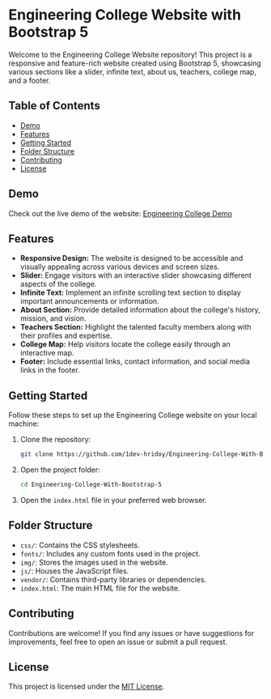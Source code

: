# Engineering College Website with Bootstrap 5

Welcome to the Engineering College Website repository! This project is a responsive and feature-rich website created using Bootstrap 5, showcasing various sections like a slider, infinite text, about us, teachers, college map, and a footer. 

## Table of Contents
- [Demo](#demo)
- [Features](#features)
- [Getting Started](#getting-started)
- [Folder Structure](#folder-structure)
- [Contributing](#contributing)
- [License](#license)

## Demo
Check out the live demo of the website: [Engineering College Demo](https://1dev-hridoy.github.io/Engineering-College-With-Bootstrap-5/)

## Features
- **Responsive Design:** The website is designed to be accessible and visually appealing across various devices and screen sizes.
- **Slider:** Engage visitors with an interactive slider showcasing different aspects of the college.
- **Infinite Text:** Implement an infinite scrolling text section to display important announcements or information.
- **About Section:** Provide detailed information about the college's history, mission, and vision.
- **Teachers Section:** Highlight the talented faculty members along with their profiles and expertise.
- **College Map:** Help visitors locate the college easily through an interactive map.
- **Footer:** Include essential links, contact information, and social media links in the footer.

## Getting Started
Follow these steps to set up the Engineering College website on your local machine:

1. Clone the repository:
    ```bash
    git clone https://github.com/1dev-hridoy/Engineering-College-With-Bootstrap-5.git
    ```

2. Open the project folder:
    ```bash
    cd Engineering-College-With-Bootstrap-5
    ```

3. Open the `index.html` file in your preferred web browser.

## Folder Structure
- `css/`: Contains the CSS stylesheets.
- `fonts/`: Includes any custom fonts used in the project.
- `img/`: Stores the images used in the website.
- `js/`: Houses the JavaScript files.
- `vendor/`: Contains third-party libraries or dependencies.
- `index.html`: The main HTML file for the website.

## Contributing
Contributions are welcome! If you find any issues or have suggestions for improvements, feel free to open an issue or submit a pull request.

## License
This project is licensed under the [MIT License](LICENSE).

